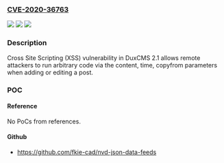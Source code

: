### [CVE-2020-36763](https://cve.mitre.org/cgi-bin/cvename.cgi?name=CVE-2020-36763)
![](https://img.shields.io/static/v1?label=Product&message=n%2Fa&color=blue)
![](https://img.shields.io/static/v1?label=Version&message=n%2Fa&color=blue)
![](https://img.shields.io/static/v1?label=Vulnerability&message=n%2Fa&color=brighgreen)

### Description

Cross Site Scripting (XSS) vulnerability in DuxCMS 2.1 allows remote attackers to run arbitrary code via the content, time, copyfrom parameters when adding or editing a post.

### POC

#### Reference
No PoCs from references.

#### Github
- https://github.com/fkie-cad/nvd-json-data-feeds

